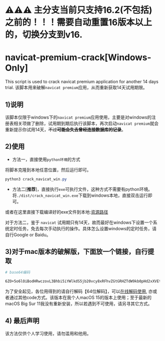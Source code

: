 # ⚠️⚠️⚠️ 主分支当前只支持16.2(不包括)之前的！！！需要自动重置16版本以上的，切换分支到v16.
# navicat-premium-crack[Windows-Only]

This script is used to crack navicat premium application for another 14 days trial.
该脚本用来破解`navicat premium`应用，从而重新获取14天试用期限。

## 1)说明

该脚本仅限于windows下的`navicat premium`应用使用，主要是对windows的注册表相关项做了删除，试用期到期后执行该脚本，再次启动`navicat premium`就会重新提示你试用14天，~~不过**可能会失去曾经连接数据库的记录**~~。

## 2)使用

* 方法一，直接使用`python环境`的方式

将脚本克隆到本地任意位置，然后运行即可。

```powershell
python3 crack_navicat_win.py
```

* 方法二[**推荐**]，直接执行`exe`可执行文件，这种方式不需要有python环境。将`./dist/crack_navicat_win.exe`下载到windows本地，直接双击运行即可。

或者在这里直接下载编译好的exe文件到本地:[资源路径](https://github.com/Abeautifulsnow/navicat-premium-crack/releases)

对于方法二，鉴于 `navicat` 试用期只有14天，故而最好在windows下设置一个系统定时任务，免去每次手动执行的操作。具体怎么设置windows的定时任务，请自行Google or Baidu。

## 3)对于mac版本的破解版，下面放一个链接，自行提取

```bash
# base64编码

6ZO+5o6lOiBodHRwczovL3Bhbi5iYWlkdS5jb20vcy8xRFhvZGtGRHZTdW9kb0pHd2xXVEtNdyAg5a+G56CBOiAwdGY1
```

为了安全起见，各位用得到的请自行解码【64位解码】，可以[在线解码使用](https://base64.us/), 亦或者通过其他code方式。该版本在我个人macOS 15的版本上使用；至于最新的macOS Big Sur 11我没有重新安装，所以若遇到不可使用，请另寻其它方式。

## 4) 最后声明

该方法仅供个人学习使用，请勿滥用和他用。
